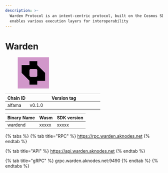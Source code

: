```yaml
---
description: >-
  Warden Protocol is an intent-centric protocol, built on the Cosmos SDK, that
  enables various execution layers for interoperability
---
```


# Warden



<figure><img src="../.gitbook/assets/158038121.jpeg" alt="" width="100"><figcaption></figcaption></figure>





<table><thead><tr><th>Chain ID</th><th width="218.33333333333331">Version tag</th></tr></thead><tbody><tr><td>alfama</td><td>v0.1.0</td></tr></tbody></table>



| Binary Name | Wasm  | SDK version |
| ----------- | ----- | ----------- |
| wardend     | xxxxx | xxxxx       |

{% tabs %}
{% tab title="RPC" %}
https://rpc.warden.aknodes.net
{% endtab %}

{% tab title="API" %}
https://api.warden.aknodes.net
{% endtab %}

{% tab title="gRPC" %}
grpc.warden.aknodes.net:9490
{% endtab %}
{% endtabs %}
